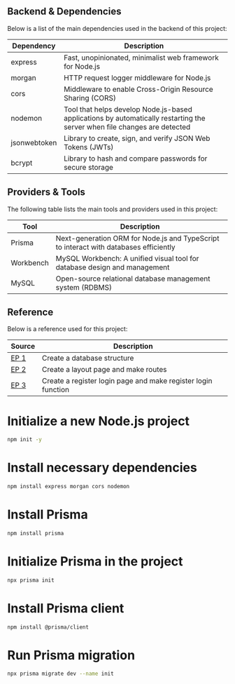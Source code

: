 ## Backend & Dependencies

Below is a list of the main dependencies used in the backend of this project:

| Dependency    | Description                                                             |
|---------------|-------------------------------------------------------------------------|
| express       | Fast, unopinionated, minimalist web framework for Node.js               |
| morgan        | HTTP request logger middleware for Node.js                             |
| cors          | Middleware to enable Cross-Origin Resource Sharing (CORS)              |
| nodemon       | Tool that helps develop Node.js-based applications by automatically restarting the server when file changes are detected |
| jsonwebtoken  | Library to create, sign, and verify JSON Web Tokens (JWTs)             |
| bcrypt        | Library to hash and compare passwords for secure storage               |

## Providers & Tools

The following table lists the main tools and providers used in this project:

| Tool       | Description                                                       |
|------------|-------------------------------------------------------------------|
| Prisma     | Next-generation ORM for Node.js and TypeScript to interact with databases efficiently |
| Workbench  | MySQL Workbench: A unified visual tool for database design and management |
| MySQL      | Open-source relational database management system (RDBMS)         |

## Reference

Below is a reference used for this project:

| Source | Description |
|--------|-------------|
| [EP 1](https://youtu.be/-gOvzR_wpk0?si=vqQ9fgx3dEmlhJBx) | Create a database structure |
| [EP 2](https://youtu.be/wtbj0KqLxvM?si=06bPrp3hhQX01C_S) | Create a layout page and make routes  |
| [EP 3](https://youtu.be/EVEAO46Gw54?si=jmam2Gx-H6TAlfUm) | Create a register login page and make register login function |


# Initialize a new Node.js project
```bash
npm init -y
```


# Install necessary dependencies
```bash
npm install express morgan cors nodemon
```







# Install Prisma


```bash
npm install prisma
```
# Initialize Prisma in the project
```bash
npx prisma init
```


# Install Prisma client
```bash
npm install @prisma/client
```






# Run Prisma migration
```bash
npx prisma migrate dev --name init
```




